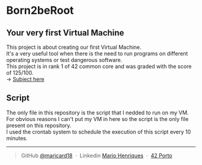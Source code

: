 # Born2beRoot

## Your very first Virtual Machine

This project is about creating our first Virtual Machine. <br>
It's a very useful tool when there is the need to run programs on different operating systems or test dangerous software. <br>
This project is in rank 1 of 42 common core and was graded with the score of 125/100.<br>
-> [Subject here](https://github.com/maricard18/42-Born2beRoot/blob/main/extras/en.subject.pdf)

## Script

The only file in this repository is the script that I nedded to run on my VM.<br>
For obvious reasons I can't put my VM in here so the script is the only file present on this repository.<br>
I used the crontab system to schedule the execution of this script every 10 minutes.

---

> GitHub [@maricard18](https://github.com/maricard18) &nbsp;&middot;&nbsp;
> Linkedin [Mario Henriques](https://www.linkedin.com/in/mario18) &nbsp;&middot;&nbsp;
> [42 Porto](https://www.42porto.com/en)
